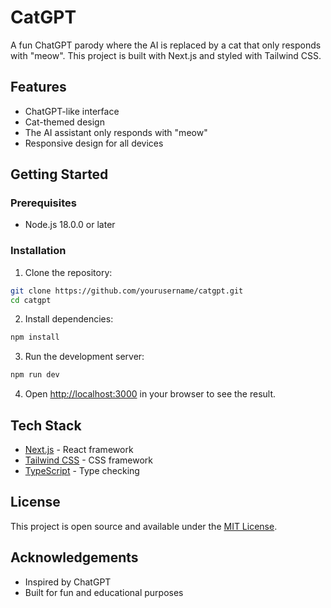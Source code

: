 # CatGPT

A fun ChatGPT parody where the AI is replaced by a cat that only responds with "meow". This project is built with Next.js and styled with Tailwind CSS.

## Features

- ChatGPT-like interface
- Cat-themed design
- The AI assistant only responds with "meow"
- Responsive design for all devices

## Getting Started

### Prerequisites

- Node.js 18.0.0 or later

### Installation

1. Clone the repository:
```bash
git clone https://github.com/yourusername/catgpt.git
cd catgpt
```

2. Install dependencies:
```bash
npm install
```

3. Run the development server:
```bash
npm run dev
```

4. Open [http://localhost:3000](http://localhost:3000) in your browser to see the result.

## Tech Stack

- [Next.js](https://nextjs.org/) - React framework
- [Tailwind CSS](https://tailwindcss.com/) - CSS framework
- [TypeScript](https://www.typescriptlang.org/) - Type checking

## License

This project is open source and available under the [MIT License](LICENSE).

## Acknowledgements

- Inspired by ChatGPT
- Built for fun and educational purposes
